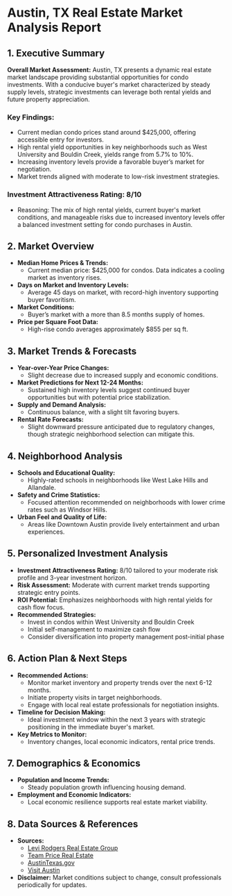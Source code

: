 # Austin, TX Real Estate Market Analysis Report

## 1. Executive Summary

**Overall Market Assessment:** 
Austin, TX presents a dynamic real estate market landscape providing substantial opportunities for condo investments. With a conducive buyer's market characterized by steady supply levels, strategic investments can leverage both rental yields and future property appreciation.

### Key Findings:
- Current median condo prices stand around $425,000, offering accessible entry for investors.
- High rental yield opportunities in key neighborhoods such as West University and Bouldin Creek, yields range from 5.7% to 10%.
- Increasing inventory levels provide a favorable buyer’s market for negotiation.
- Market trends aligned with moderate to low-risk investment strategies.

### Investment Attractiveness Rating: 8/10
- Reasoning: The mix of high rental yields, current buyer's market conditions, and manageable risks due to increased inventory levels offer a balanced investment setting for condo purchases in Austin.

## 2. Market Overview

- **Median Home Prices & Trends:**
  - Current median price: $425,000 for condos. Data indicates a cooling market as inventory rises.
- **Days on Market and Inventory Levels:**
  - Average 45 days on market, with record-high inventory supporting buyer favoritism.
- **Market Conditions:**
  - Buyer’s market with a more than 8.5 months supply of homes.
- **Price per Square Foot Data:**
  - High-rise condo averages approximately $855 per sq ft.

## 3. Market Trends & Forecasts

- **Year-over-Year Price Changes:**
  - Slight decrease due to increased supply and economic conditions.
- **Market Predictions for Next 12-24 Months:**
  - Sustained high inventory levels suggest continued buyer opportunities but with potential price stabilization.
- **Supply and Demand Analysis:**
  - Continuous balance, with a slight tilt favoring buyers.
- **Rental Rate Forecasts:**
  - Slight downward pressure anticipated due to regulatory changes, though strategic neighborhood selection can mitigate this.

## 4. Neighborhood Analysis

- **Schools and Educational Quality:**
  - Highly-rated schools in neighborhoods like West Lake Hills and Allandale.
- **Safety and Crime Statistics:**
  - Focused attention recommended on neighborhoods with lower crime rates such as Windsor Hills.
- **Urban Feel and Quality of Life:**
  - Areas like Downtown Austin provide lively entertainment and urban experiences.

## 5. Personalized Investment Analysis

- **Investment Attractiveness Rating:** 8/10 tailored to your moderate risk profile and 3-year investment horizon.
- **Risk Assessment:** Moderate with current market trends supporting strategic entry points.
- **ROI Potential:** Emphasizes neighborhoods with high rental yields for cash flow focus.
- **Recommended Strategies:** 
  - Invest in condos within West University and Bouldin Creek
  - Initial self-management to maximize cash flow
  - Consider diversification into property management post-initial phase

## 6. Action Plan & Next Steps

- **Recommended Actions:** 
  - Monitor market inventory and property trends over the next 6-12 months.
  - Initiate property visits in target neighborhoods.
  - Engage with local real estate professionals for negotiation insights.
- **Timeline for Decision Making:**
  - Ideal investment window within the next 3 years with strategic positioning in the immediate buyer's market.
- **Key Metrics to Monitor:**
  - Inventory changes, local economic indicators, rental price trends.

## 7. Demographics & Economics

- **Population and Income Trends:**
  - Steady population growth influencing housing demand.
- **Employment and Economic Indicators:**
  - Local economic resilience supports real estate market viability.

## 8. Data Sources & References

- **Sources:**
  - [Levi Rodgers Real Estate Group](https://lrgrealty.com/lrg-blog/buying-a-condo-in-austin-texas-2025)
  - [Team Price Real Estate](https://teamprice.com)
  - [AustinTexas.gov](https://www.austintexas.gov)
  - [Visit Austin](https://www.austintexas.org)
- **Disclaimer:** Market conditions subject to change, consult professionals periodically for updates.